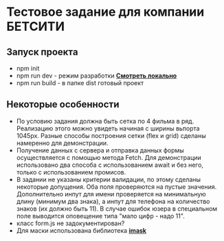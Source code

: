 # Тестовое задание для компании БЕТСИТИ

## Запуск проекта

* npm init
* npm run dev - режим разработки [**Смотреть локально**](http://localhost:3002)
* npm run build - в папке dist готовый проект

## Некоторые особенности

* По условию задания должна быть сетка по 4 фильма в ряд. Реализацию этого можно увидеть начиная с ширины вьпорта 1045px. Разные способы 
построения сетки (flex и grid) сделаны намеренно для демонстрации.
* Получение данных с сервера и отправка данных формы осуществляется с помощью метода Fetch. Для демонстрации использовано два способа с использованием await и без него, только с использованием промисов.
* В задании не указаны критерии валидации, по этому сделаны некоторые допущения. Оба поля проверяются на пустые значения. Дополнительно инпут для имени проверяется на минимальную длину (минимум два знака), а инпут для телефона на количество знаков (их должно быть 11). В случае ошибок юзера в специальном поле выводится оповещение типа "мало цифр - надо 11".
* класс form.js не задокументирован?
* Для маски использована библиотека [**imask**](https://imask.js.org/)